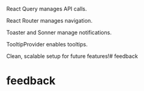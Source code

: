 React Query manages API calls.

React Router manages navigation.

Toaster and Sonner manage notifications.

TooltipProvider enables tooltips.

Clean, scalable setup for future features!# feedback
# feedback

